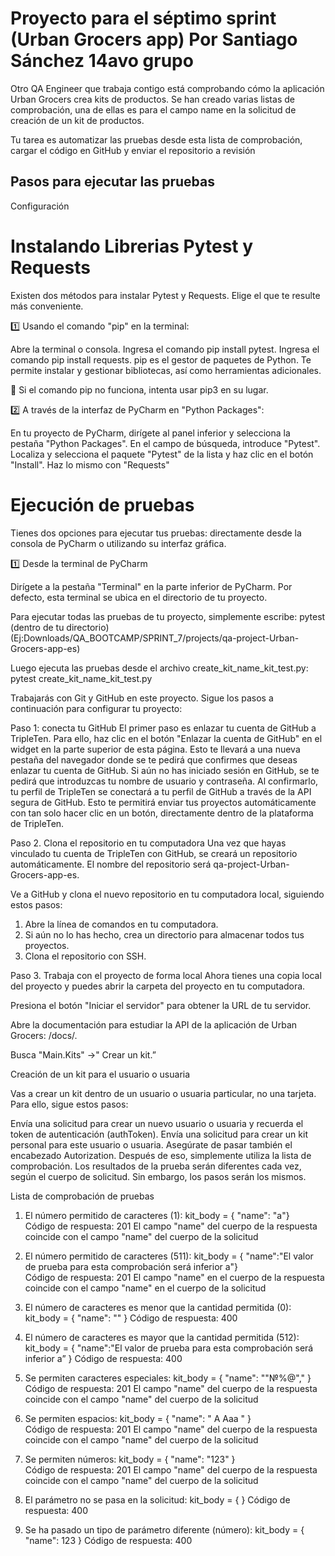 
# Proyecto para el séptimo sprint (Urban Grocers app) Por Santiago Sánchez 14avo grupo

Otro QA Engineer que trabaja contigo está comprobando cómo la aplicación Urban Grocers crea kits de productos. 
Se han creado varias listas de comprobación, una de ellas es para el campo name en la solicitud de creación de un kit
de productos.

Tu tarea es automatizar las pruebas desde esta lista de comprobación, cargar el código en GitHub y enviar 
el repositorio a revisión


## Pasos para ejecutar las pruebas
Configuración

# **Instalando Librerias Pytest y Requests**

Existen dos métodos para instalar Pytest y Requests. Elige el que te resulte más conveniente.

1️⃣ Usando el comando "pip" en la terminal:

Abre la terminal o consola.
Ingresa el comando pip install pytest.
Ingresa el comando pip install requests.
pip es el gestor de paquetes de Python. Te permite instalar y gestionar bibliotecas, así como herramientas adicionales.

📎 Si el comando pip no funciona, intenta usar pip3 en su lugar.

2️⃣ A través de la interfaz de PyCharm en "Python Packages":

En tu proyecto de PyCharm, dirígete al panel inferior y selecciona la pestaña "Python Packages".
En el campo de búsqueda, introduce "Pytest".
Localiza y selecciona el paquete "Pytest" de la lista y haz clic en el botón "Install".
Haz lo mismo con "Requests"

# **Ejecución de pruebas**

Tienes dos opciones para ejecutar tus pruebas: directamente desde la consola de PyCharm o utilizando su interfaz gráfica.

1️⃣ Desde la terminal de PyCharm

Dirígete a la pestaña "Terminal" en la parte inferior de PyCharm. Por defecto, esta terminal se ubica en el directorio de tu proyecto. 

Para ejecutar todas las pruebas de tu proyecto, simplemente escribe: pytest (dentro de tu directorio) 
(Ej:Downloads/QA_BOOTCAMP/SPRINT_7/projects/qa-project-Urban-Grocers-app-es)

Luego ejecuta las pruebas desde el archivo create_kit_name_kit_test.py: pytest create_kit_name_kit_test.py

Trabajarás con Git y GitHub en este proyecto. Sigue los pasos a continuación para configurar tu proyecto:

Paso 1: conecta tu GitHub
El primer paso es enlazar tu cuenta de GitHub a TripleTen. Para ello, haz clic en el botón "Enlazar la cuenta de 
GitHub" en el widget en la parte superior de esta página. Esto te llevará a una nueva pestaña del navegador 
donde se te pedirá que confirmes que deseas enlazar tu cuenta de GitHub. Si aún no has iniciado sesión en GitHub, 
se te pedirá que introduzcas tu nombre de usuario y contraseña. Al confirmarlo, tu perfil de TripleTen se 
conectará a tu perfil de GitHub a través de la API segura de GitHub. Esto te permitirá enviar tus proyectos 
automáticamente con tan solo hacer clic en un botón, directamente dentro de la plataforma de TripleTen.

Paso 2. Clona el repositorio en tu computadora
Una vez que hayas vinculado tu cuenta de TripleTen con GitHub, se creará un repositorio automáticamente. 
El nombre del repositorio será qa-project-Urban-Grocers-app-es.

Ve a GitHub y clona el nuevo repositorio en tu computadora local, siguiendo estos pasos:

1. Abre la línea de comandos en tu computadora.
2. Si aún no lo has hecho, crea un directorio para almacenar todos tus proyectos. 
3. Clona el repositorio con SSH.

Paso 3. Trabaja con el proyecto de forma local
Ahora tienes una copia local del proyecto y puedes abrir la carpeta del proyecto en tu computadora.

Presiona el botón "Iniciar el servidor" para obtener la URL de tu servidor.

Abre la documentación para estudiar la API de la aplicación de Urban Grocers: 
<the url of the launched server>/docs/.

Busca "Main.Kits" →" Crear un kit.”

Creación de un kit para el usuario o usuaria

Vas a crear un kit dentro de un usuario o usuaria particular, no una tarjeta. Para ello, sigue estos pasos:

Envía una solicitud para crear un nuevo usuario o usuaria y recuerda el token de autenticación (authToken).
Envía una solicitud para crear un kit personal para este usuario o usuaria. Asegúrate de pasar también 
el encabezado Autorization.
Después de eso, simplemente utiliza la lista de comprobación. Los resultados de la prueba serán diferentes cada vez, 
según el cuerpo de solicitud. Sin embargo, los pasos serán los mismos.

Lista de comprobación de pruebas

1.	El número permitido de caracteres (1): 
kit_body = { "name": "a"}	
Código de respuesta: 201 El campo "name" del cuerpo de la respuesta coincide con el campo "name" del cuerpo de la 
solicitud

2.	El número permitido de caracteres (511): 
kit_body = { "name":"El valor de prueba para esta comprobación será inferior a"}	
Código de respuesta: 201 El campo "name" en el cuerpo de la respuesta coincide con el campo "name" en el cuerpo 
de la solicitud

3.	El número de caracteres es menor que la cantidad permitida (0): 
kit_body = { "name": "" }	Código de respuesta: 400

4.	El número de caracteres es mayor que la cantidad permitida (512): 
kit_body = { "name":"El valor de prueba para esta comprobación será inferior a” }	Código de respuesta: 400
5.	Se permiten caracteres especiales: kit_body = 
{ "name": ""№%@"," }	
Código de respuesta: 201 El campo "name" del cuerpo de la respuesta coincide con el campo "name" del cuerpo de la 
solicitud

6.	Se permiten espacios: kit_body = 
{ "name": " A Aaa " }	
Código de respuesta: 201 El campo "name" del cuerpo de la respuesta coincide con el campo "name" del cuerpo de la 
solicitud

7.	Se permiten números: kit_body = 
{ "name": "123" }	
Código de respuesta: 201 El campo "name" del cuerpo de la respuesta coincide con el campo "name" del cuerpo de la 
solicitud

8.	El parámetro no se pasa en la solicitud: kit_body = { }	Código de respuesta: 400

9.	Se ha pasado un tipo de parámetro diferente (número): kit_body = { "name": 123 }	Código de respuesta: 400